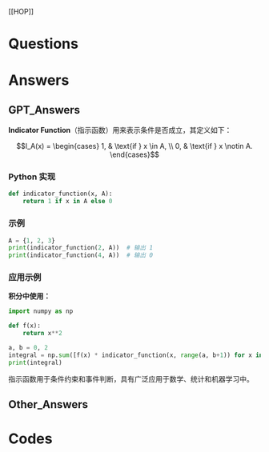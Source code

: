 [[HOP]]

# Questions


# Answers


## GPT_Answers
**Indicator Function**（指示函数）用来表示条件是否成立，其定义如下：

$$I_A(x) =
\begin{cases} 
1, & \text{if } x \in A, \\
0, & \text{if } x \notin A.
\end{cases}$$

### Python 实现

```python
def indicator_function(x, A):
    return 1 if x in A else 0
```

### 示例

```python
A = {1, 2, 3}
print(indicator_function(2, A))  # 输出 1
print(indicator_function(4, A))  # 输出 0
```

### 应用示例

**积分中使用：**

```python
import numpy as np

def f(x):
    return x**2

a, b = 0, 2
integral = np.sum([f(x) * indicator_function(x, range(a, b+1)) for x in np.linspace(-1, 3, 100)])
print(integral)
```

指示函数用于条件约束和事件判断，具有广泛应用于数学、统计和机器学习中。

## Other_Answers



# Codes

```python

```
